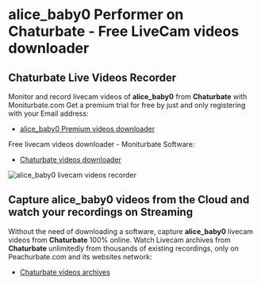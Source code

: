 # alice_baby0 Performer on Chaturbate - Free LiveCam videos downloader

## Chaturbate Live Videos Recorder

Monitor and record livecam videos of **alice_baby0** from **Chaturbate** with Moniturbate.com
Get a premium trial for free by just and only registering with your Email address:
* [alice_baby0 Premium videos downloader](https://moniturbate.com/request-demo-licence-key.html)

Free livecam videos downloader - Moniturbate Software:
* [Chaturbate videos downloader](https://moniturbate.com/moniturbate-download-software.html)

![alice_baby0 livecam videos recorder](https://peachurnet.com/templates/moniturbate-software.png)


## Capture alice_baby0 videos from the Cloud and watch your recordings on Streaming

Without the need of downloading a software, capture **alice_baby0** livecam videos from **Chaturbate** 100% online.
Watch Livecam archives from **Chaturbate** unlimitedly from thousands of existing recordings, only on Peachurbate.com and its websites network:
* [Chaturbate videos archives](https://peachurnet.com/)
